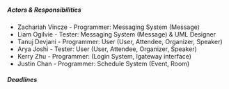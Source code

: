 ##### Actors & Responsibilities #####  
- Zachariah Vincze - Programmer: Messaging System (Message)  
- Liam Ogilvie - Tester: Messaging System (Message) & UML Designer  
- Tanuj Devjani - Programmer: User (User, Attendee, Organizer, Speaker)  
- Arya Joshi - Tester: User (User, Attendee, Organizer, Speaker)  
- Kerry Zhu - Programmer: (Login System, Igateway interface)  
- Justin Chan - Programmer: Schedule System (Event, Room)  

##### Deadlines #####  
